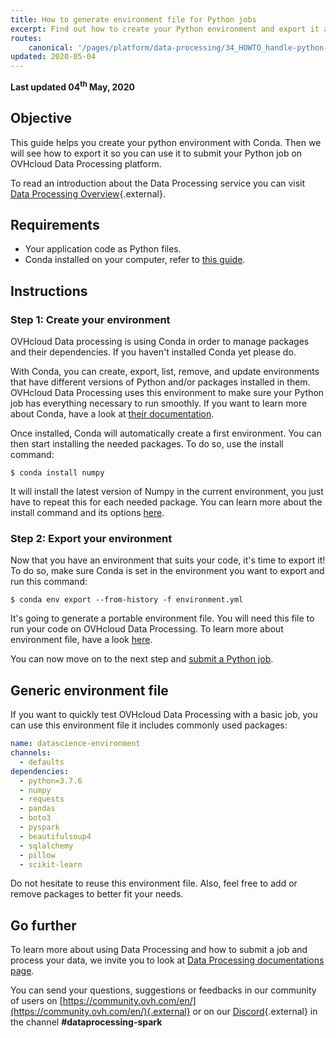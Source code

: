 ```yaml
---
title: How to generate environment file for Python jobs
excerpt: Find out how to create your Python environment and export it as an environment file.
routes:
    canonical: '/pages/platform/data-processing/34_HOWTO_handle-python-environment'
updated: 2020-05-04
---
```


**Last updated 04<sup>th</sup> May, 2020**

## Objective
This guide helps you create your python environment with Conda. Then we will see how to export it so you can use it to submit your Python job on OVHcloud Data Processing platform.

To read an introduction about the Data Processing service you can visit [Data Processing Overview](/pages/platform/data-processing/00_CONCEPTS_Overview){.external}.

## Requirements
- Your application code as Python files.
- Conda installed on your computer, refer to [this guide](https://docs.conda.io/projects/conda/en/latest/user-guide/install/).

## Instructions

### Step 1: Create your environment

OVHcloud Data processing is using Conda in order to manage packages and their dependencies. If you haven't installed Conda yet please do.

With Conda, you can create, export, list, remove, and update environments that have different versions of Python and/or packages installed in them. OVHcloud Data Processing uses this environment to make sure your Python job has everything necessary to run smoothly. If you want to learn more about Conda, have a look at [their documentation](https://docs.conda.io/en/latest/).

Once installed, Conda will automatically create a first environment. You can then start installing the needed packages. To do so, use the install command:
```shell-session
$ conda install numpy
```
It will install the latest version of Numpy in the current environment, you just have to repeat this for each needed package. You can learn more about the install command and its options [here](https://docs.conda.io/projects/conda/en/latest/commands/install.html).

### Step 2: Export your environment

Now that you have an environment that suits your code, it's time to export it! To do so, make sure Conda is set in the environment you want to export and run this command:
```shell-session
$ conda env export --from-history -f environment.yml
```

It's going to generate a portable environment file. You will need this file to run your code on OVHcloud Data Processing. To learn more about environment file, have a look [here](https://docs.conda.io/projects/conda/en/latest/user-guide/tasks/manage-environments.html#sharing-an-environment).

You can now move on to the next step and [submit a Python job](/pages/platform/data-processing/31_HOWTO_submit-python-ui).

## Generic environment file
If you want to quickly test OVHcloud Data Processing with a basic job, you can use this environment file it includes commonly used packages:
```yml
name: datascience-environment
channels:
  - defaults
dependencies:
  - python=3.7.6
  - numpy
  - requests
  - pandas
  - boto3
  - pyspark
  - beautifulsoup4
  - sqlalchemy
  - pillow
  - scikit-learn
```

Do not hesitate to reuse this environment file. Also, feel free to add or remove packages to better fit your needs.

## Go further

To learn more about using Data Processing and how to submit a job and process your data, we invite you to look at [Data Processing documentations page](/de/data-processing/).

You can send your questions, suggestions or feedbacks in our community of users on [https://community.ovh.com/en/](https://community.ovh.com/en/){.external} or on our [Discord](https://discord.gg/VVvZg8NCQM){.external} in the channel **#dataprocessing-spark**

